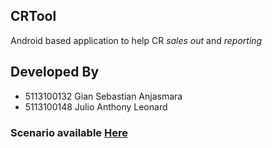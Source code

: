 ##  CRTool
Android based application to help CR _sales out_ and _reporting_

## Developed By
- 5113100132 Gian Sebastian Anjasmara
- 5113100148 Julio Anthony Leonard


### Scenario available [Here](http://intip.in/ScenarioAxiooCRTool) 

